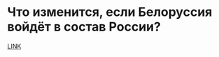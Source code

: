 # Что изменится, если Белоруссия войдёт в состав России?



[LINK](https://varlamov.ru/4039789.html)